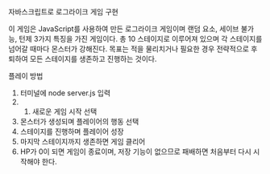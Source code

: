 자바스크립트로 로그라이크 게임 구현

이 게임은 JavaScript를 사용하여 만든 로그라이크 게임이며 랜덤 요소, 세이브 불가능, 턴제 3가지 특징을 가진 게임이다.
총 10 스테이지로 이루어져 있으며 각 스테이지를 넘어갈 때마다 몬스터가 강해진다.
목표는 적을 물리치거나 필요한 경우 전략적으로 후퇴하여 모든 스테이지를 생존하고 진행하는 것이다.

플레이 방법
1) 터미널에 node server.js 입력
2) 1. 새로운 게임 시작 선택
3) 몬스터가 생성되며 플레이어의 행동 선택
4) 스테이지를 진행하며 플레이어 성장
5) 마지막 스테이지까지 생존하면 게임 클리어
6) HP가 0이 되면 게임이 종료이며, 저장 기능이 없으므로 패배하면 처음부터 다시 시작해야 한다.
